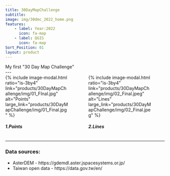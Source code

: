 ```yaml
---
title: 30DayMapChallenge
subtitle:
image: img/30dmc_2022_home.png
features:
    - label: Year:2022
      icon: fa-map
    - label: QGIS
      icon: fa-map
Sort_Position: 01
layout: product
---
```

<div class="content">
My first "30 Day Map Challenge"
</div>
---
<div class="block">
	<div class="columns">
		<div class="column is-one-third">
			<div class="box" style="width: 200px;">
			{% include image-modal.html ratio="is-3by4" link="products/30DayMapChallenge/img/01_FInal.jpg" alt="Points" large_link="products/30DayMapChallenge/img/01_Final.jpg" %}
				<h5>1.Points</h5>
			</div>
		</div>
		<div class="column is-one-third">
			<div class="box" style="width: 200px;">
			{% include image-modal.html ratio="is-3by4" link="products/30DayMapChallenge/img/02_Final.jpeg" alt="Lines" large_link="products/30DayMapChallenge/img/02_Final.jpeg" %}
				<h5>2.Lines</h5>
			</div>
		</div>
	</div>
</div>


---
<div class="block">
		<h3>Data sources:</h3>
		 <ul>
			<li>AsterDEM - https://gdemdl.aster.jspacesystems.or.jp/</li>
			<li>Taiwan open data - https://data.gov.tw/en/</li>
		 </ul>
</div>
